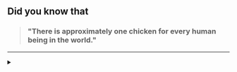 ## Did you know that

<h3>
  <blockquote>
<!--START_SECTION:debris-->                                                                                                                                                                                                                                   
"There is approximately one chicken for every human being in the world."
<!--END_SECTION:debris-->
  </blockquote>
</h3>

-----

<details>
  <summary></summary>

<img src="https://github-readme-stats.vercel.app/api?show_icons=true&hide=issues&username=ekickx"> <img src="https://github-readme-stats.vercel.app/api/top-langs/?layout=compact&username=ekickx">

</details>
